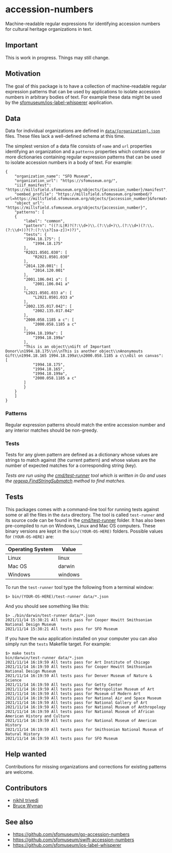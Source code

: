 # accession-numbers

Machine-readable regular expressions for identifying accession numbers for cultural heritage organizations in text.

## Important

This is work in progress. Things may still change.

## Motivation

The goal of this package is to have a collection of machine-readable regular expression patterns that can be used by applications to isolate accession numbers in arbitrary bodies of text. For example these data might be used by the [sfomuseum/ios-label-whisperer](https://github.com/sfomuseum/ios-label-whisperer) application.

## Data

Data for individual organizations are defined in [`data/{organization}.json`](data) files. These files lack a well-defined schema at this time.

The simplest version of a data file consists of `name` and `url` properties identifying an organization and a `patterns` properties which contains one or more dictionaries containing regular expression patterns that can be used to isolate accession numbers in a body of text. For example:

```
{
    "organization_name": "SFO Museum",
    "organization_url": "https://sfomuseum.org/",
    "iiif_manifest": "https://millsfield.sfomuseum.org/objects/{accession_number}/manifest",
    "oembed_profile": "https://millsfield.sfomuseum.org/oembed/?url=https://millsfield.sfomuseum.org/objects/{accession_number}&format=json",
    "object_url": "https://millsfield.sfomuseum.org/objects/{accession_number}",
    "patterns": [
	{
	    "label": "common",
	    "pattern": "((?:L|R)?(?:\\d+)\\.(?:\\d+)\\.(?:\\d+)(?:\\.(?:\\d+))?(?:(?:\\s?[sa-z])+)?)",
	    "tests": {
		"1994.18.175": [
		    "1994.18.175"
		],
		"R2021.0501.030": [
		    "R2021.0501.030"		    
		],
		"2014.120.001": [
		    "2014.120.001"		    
		],
		"2001.106.041 a": [
		    "2001.106.041 a"
		],
		"L2021.0501.033 a": [
		    "L2021.0501.033 a"
		],
		"2002.135.017.042": [
		    "2002.135.017.042"
		],
		"2000.058.1185 a c": [
		    "2000.058.1185 a c"
		],		
		"1994.18.199a": [
		    "1994.18.199a"
		],
		"This is an object\\nGift of Important Donor\\n1994.18.175\\n\\nThis is another object\\nAnonymouts Gift\\n1994.18.165 1994.18.199a\\n2000.058.1185 a c\\nOil on canvas": [
		    "1994.18.175",
		    "1994.18.165",
		    "1994.18.199a",
		    "2000.058.1185 a c"
		]
	    }
	}
    ]
}
```

### Patterns

Regular expression patterns should match the entire accession number and any interior matches should be non-greedy.

### Tests

Tests for any given pattern are defined as a dictionary whose values are strings to match against (the current pattern) and whose values are the number of expected matches for a corresponding string (key).

_Tests are run using the [cmd/test-runner](cmd/test-runner]) tool which is written in Go and uses the [regexp.FindStringSubmatch](https://pkg.go.dev/regexp#Regexp.FindStringSubmatch) method to find matches._

## Tests

This packages comes with a command-line tool for running tests against some or all the files in the `data` directory. The tool is called `test-runner` and its source code can be found in the [cmd/test-runner](cmd/test-runner) folder. It has also been pre-compiled to run on Windows, Linux and Mac OS computers. These binary versions are kept in the `bin/(YOUR-OS-HERE)` folders. Possible values for `(YOUR-OS-HERE)` are:

| Operating System | Value |
| --- | --- |
| Linux | linux |
| Mac OS | darwin |
| Windows | windows |

To run the `test-runner` tool type the following from a terminal window:

```
$> bin/(YOUR-OS-HERE)/test-runner data/*.json
```

And you should see something like this:

```
$> ./bin/darwin/test-runner data/*.json
2021/11/14 15:38:21 All tests pass for Cooper Hewitt Smithsonian National Design Museum
2021/11/14 15:38:21 All tests pass for SFO Museum
```

If you have the `make` application installed on your computer you can also simply run the `tests` Makefile target. For example:

```
$> make tests
bin/darwin/test-runner data/*.json
2021/11/14 16:19:59 All tests pass for Art Institute of Chicago
2021/11/14 16:19:59 All tests pass for Cooper Hewitt Smithsonian National Design Museum
2021/11/14 16:19:59 All tests pass for Denver Museum of Nature & Science
2021/11/14 16:19:59 All tests pass for Getty Center
2021/11/14 16:19:59 All tests pass for Metropolitan Museum of Art
2021/11/14 16:19:59 All tests pass for Museum of Modern Art
2021/11/14 16:19:59 All tests pass for National Air and Space Museum
2021/11/14 16:19:59 All tests pass for National Gallery of Art
2021/11/14 16:19:59 All tests pass for National Museum of Anthropology
2021/11/14 16:19:59 All tests pass for National Museum of African American History and Culture
2021/11/14 16:19:59 All tests pass for National Museum of American History
2021/11/14 16:19:59 All tests pass for Smithsonian National Museum of Natural History
2021/11/14 16:19:59 All tests pass for SFO Museum
```

## Help wanted

Contributions for missing organizations and corrections for existing patterns are welcome.

## Contributors

* [nikhil trivedi](https://github.com/nikhiltri)
* [Bruce Wyman](http://www.usd-mach.com/)

## See also

* https://github.com/sfomuseum/go-accession-numbers
* https://github.com/sfomuseum/swift-accession-numbers
* https://github.com/sfomuseum/ios-label-whisperer
